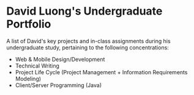 # David Luong's Undergraduate Portfolio<br>

A list of David's key projects and in-class assignments during his undergraduate study, pertaining to the following concentrations:
* Web & Mobile Design/Development 
* Technical Writing
* Project Life Cycle (Project Management + Information Requirements Modeling)
* Client/Server Programming (Java)
